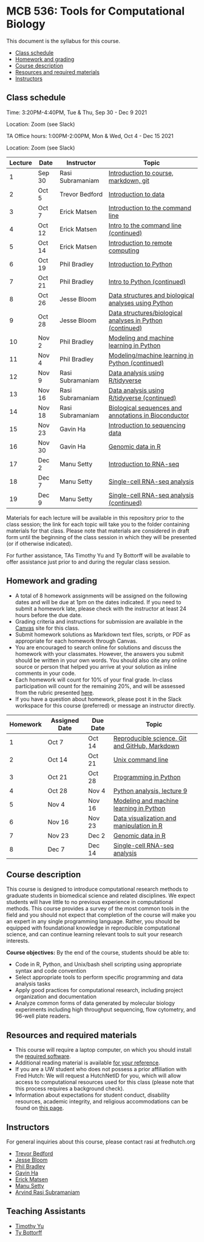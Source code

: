 # MCB 536: Tools for Computational Biology

This document is the syllabus for this course.

- [Class schedule](#class-schedule)
- [Homework and grading](#homework-and-grading)
- [Course description](#course-description)
- [Resources and required materials](#resources-and-required-materials)
- [Instructors](#instructors)

## Class schedule

Time: 3:20PM-4:40PM, Tue & Thu, Sep 30 - Dec 9 2021

Location: Zoom (see Slack)

TA Office hours: 1:00PM-2:00PM, Mon & Wed, Oct 4 - Dec 15 2021

Location: Zoom (see Slack)

| Lecture | Date   | Instructor       | Topic                                                                           |
| ------- | ------ | ---------------- | ------------------------------------------------------------------------------- |
| 1       | Sep 30 | Rasi Subramaniam | [Introduction to course, markdown, git](lectures/lecture01/)                    |
| 2       | Oct 5  | Trevor Bedford   | [Introduction to data](lectures/lecture02/)                                     |
| 3       | Oct 7  | Erick Matsen     | [Introduction to the command line](lectures/lecture03/)                         |
| 4       | Oct 12 | Erick Matsen     | [Intro to the command line (continued)](lectures/lecture04/)                    |
| 5       | Oct 14 | Erick Matsen     | [Introduction to remote computing](lectures/lecture05)                          |
| 6       | Oct 19 | Phil Bradley     | [Introduction to Python](lectures/lecture06/)                                   |
| 7       | Oct 21 | Phil Bradley     | [Intro to Python (continued)](lectures/lecture07/)                              |
| 8       | Oct 26 | Jesse Bloom      | [Data structures and biological analyses using Python](lectures/lecture08/)     |
| 9       | Oct 28 | Jesse Bloom      | [Data structures/biological analyses in Python (continued)](lectures/lecture09) |
| 10      | Nov 2  | Phil Bradley     | [Modeling and machine learning in Python](lectures/lecture10)                   |
| 11      | Nov 4  | Phil Bradley     | [Modeling/machine learning in Python (continued)](lectures/lecture11)           |
| 12      | Nov 9  | Rasi Subramaniam | [Data analysis using R/tidyverse](lectures/lecture12/)                          |
| 13      | Nov 16 | Rasi Subramaniam | [Data analysis using R/tidyverse (continued)](lectures/lecture13/)              |
| 14      | Nov 18 | Rasi Subramaniam | [Biological sequences and annotations in Bioconductor](lectures/lecture14/)     |
| 15      | Nov 23 | Gavin Ha         | [Introduction to sequencing data](lectures/lecture15/)                          |
| 16      | Nov 30 | Gavin Ha         | [Genomic data in R](lectures/lecture16/)                                        |
| 17      | Dec 2  | Manu Setty       | [Introduction to RNA-seq](lectures/lecture17/)                                  |
| 18      | Dec 7  | Manu Setty       | [Single-cell RNA-seq analysis](lectures/lecture18/)                             |
| 19      | Dec 9  | Manu Setty       | [Single-cell RNA-seq analysis (continued)](lectures/lecture19/)                 |

Materials for each lecture will be available in this repository prior to the class session;
the link for each topic will take you to the folder containing materials for that class.
Please note that materials are considered in draft form until the beginning of the class session in which they will be presented (or if otherwise indicated).

For further assistance, TAs Timothy Yu and Ty Bottorff will be available to offer assistance just prior to and during the regular class session.

## Homework and grading

- A total of 8 homework assignments will be assigned on the following dates and will be due at 1pm on the dates indicated.
  If you need to submit a homework late, please check with the instructor at least 24 hours before the due date.
- Grading criteria and instructions for submission are available in the [Canvas](http://canvas.uw.edu) site for this class.
- Submit homework solutions as Markdown text files, scripts, or PDF as appropriate for each homework through Canvas.
- You are encouraged to search online for solutions and discuss the homework with your classmates.
  However, the answers you submit should be written in your own words.
  You should also cite any online source or person that helped you arrive at your solution as inline comments in your code.
- Each homework will count for 10% of your final grade. In-class participation will count for the remaining 20%, and will be assessed from the rubric presented [here](lectures/lecture01/participation_rubric.md).
- If you have a question about homework, please post it in the Slack workspace for this course (preferred) or message an instructor directly.

| Homework | Assigned Date | Due Date | Topic                                                                  |
| -------- | ------------- | -------- | ---------------------------------------------------------------------- |
| 1        | Oct 7         | Oct 14   | [Reproducible science, Git and GitHub, Markdown](homeworks/homework01) |
| 2        | Oct 14        | Oct 21   | [Unix command line](homeworks/homework02)                              |
| 3        | Oct 21        | Oct 28   | [Programming in Python](homeworks/homework03)                          |
| 4        | Oct 28        | Nov 4    | [Python analysis, lecture 9](homeworks/homework04)                     |
| 5        | Nov 4         | Nov 16   | [Modeling and machine learning in Python](homeworks/homework05)        |
| 6        | Nov 16        | Nov 23   | [Data visualization and manipulation in R](homeworks/homework06)       |
| 7        | Nov 23        | Dec 2    | [Genomic data in R](homeworks/homework07)                              |
| 8        | Dec 7         | Dec 14   | [Single-cell RNA-seq analysis](homeworks/homework08)                   |

## Course description

This course is designed to introduce computational research methods to graduate students in biomedical science and related disciplines.
We expect students will have little to no previous experience in computational methods.
This course provides a survey of the most common tools in the field and you should not expect that completion of the course will make you an expert in any single programming language.
Rather, you should be equipped with foundational knowledge in reproducible computational science, and can continue learning relevant tools to suit your research interests.

**Course objectives:** By the end of the course, students should be able to:

- Code in R, Python, and Unix/bash shell scripting using appropriate syntax and code convention
- Select appropriate tools to perform specific programming and data analysis tasks
- Apply good practices for computational research, including project organization and documentation
- Analyze common forms of data generated by molecular biology experiments including high throughput sequencing,
  flow cytometry, and 96-well plate readers.

## Resources and required materials

- This course will require a laptop computer, on which you should install the [required software](software/README.md).
- Additional reading material is available [for your reference](reference.md).
- If you are a UW student who does not possess a prior affiliation with Fred Hutch: We will request a HutchNetID for you,
  which will allow access to computational resources used for this class (please note that this process
  requires a background check).
- Information about expectations for student conduct, disability resources, academic integrity, and religious
  accommodations can be found on [this page](https://registrar.washington.edu/staffandfaculty/syllabi-guidelines/).

## Instructors

For general inquiries about this course, please contact rasi at fredhutch.org

- [Trevor Bedford](https://bedford.io/)
- [Jesse Bloom](https://www.fredhutch.org/en/labs/profiles/bloom-jesse.html)
- [Phil Bradley](https://www.fredhutch.org/en/labs/profiles/bradley-phil.html)
- [Gavin Ha](https://gavinhalab.org/people/Gavin-Ha/)
- [Erick Matsen](https://matsen.fhcrc.org)
- [Manu Setty](https://research.fredhutch.org/setty/en.html)
- [Arvind Rasi Subramaniam](http://rasilab.fredhutch.org)

## Teaching Assistants

- [Timothy Yu](https://www.linkedin.com/in/timyu316/)
- [Ty Bottorff](http://rasilab.org/members/ty-bottorff/)
